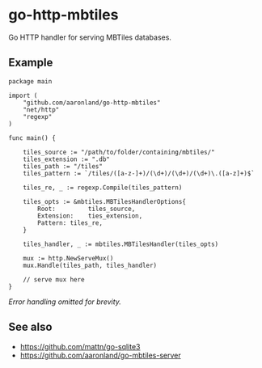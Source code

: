 # go-http-mbtiles

Go HTTP handler for serving MBTiles databases.

## Example

```
package main

import (
	"github.com/aaronland/go-http-mbtiles"
	"net/http"
	"regexp"
)

func main() {

	tiles_source := "/path/to/folder/containing/mbtiles/"
	tiles_extension := ".db"
	tiles_path := "/tiles"
	tiles_pattern := `/tiles/([a-z-]+)/(\d+)/(\d+)/(\d+)\.([a-z]+)$`
	
	tiles_re, _ := regexp.Compile(tiles_pattern)

	tiles_opts := &mbtiles.MBTilesHandlerOptions{
		Root:         tiles_source,
		Extension:    ties_extension,
		Pattern: tiles_re,
	}

	tiles_handler, _ := mbtiles.MBTilesHandler(tiles_opts)

	mux := http.NewServeMux()
	mux.Handle(tiles_path, tiles_handler)

	// serve mux here
}
```

_Error handling omitted for brevity._

## See also

* https://github.com/mattn/go-sqlite3
* https://github.com/aaronland/go-mbtiles-server